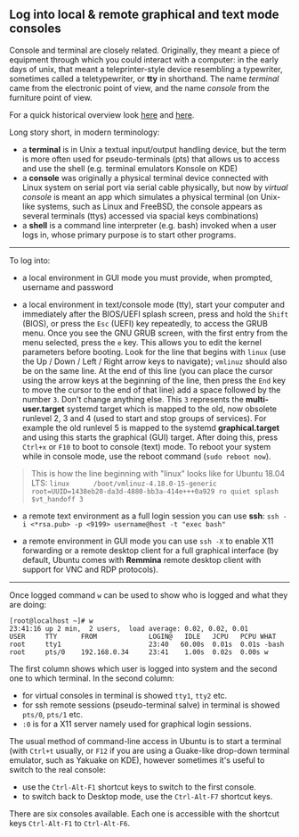 ## Log into local & remote graphical and text mode consoles

Console and terminal are closely related. Originally, they meant a piece of equipment through which you could interact with a computer: in the early days of unix, that meant a teleprinter-style device resembling a typewriter, sometimes called a teletypewriter, or **tty** in shorthand. The name *terminal* came from the electronic point of view, and the name *console* from the furniture point of view. 

For a quick historical overview look [here](https://www.computernetworkingnotes.com/linux-tutorials/linux-virtual-console-and-terminal-explained.html) and [here](https://askubuntu.com/questions/506510/what-is-the-difference-between-terminal-console-shell-and-command-line).

Long story short, in modern terminology:

- a **terminal** is in Unix a textual input/output handling device, but the term is more often used for pseudo-terminals (pts) that allows us to access and use the shell (e.g. terminal emulators Konsole on KDE)
- a **console** was originally a physical terminal device connected with Linux system on serial port via serial cable physically, but now by *virtual console* is meant an app which simulates a physical terminal (on Unix-like systems, such as Linux and FreeBSD, the console appears as several terminals (ttys) accessed via spacial keys combinations)
- a **shell** is a command line interpreter (e.g. bash) invoked when a user logs in, whose primary purpose is to start other programs.

---

To log into:

- a local environment in GUI mode you must provide, when prompted, username and password

- a local environment in text/console mode (tty), start your computer and immediately after the BIOS/UEFI splash screen, press and hold the `Shift` (BIOS), or press the `Esc` (UEFI) key repeatedly, to access the GRUB menu. Once you see the GNU GRUB screen, with the first entry from the menu selected, press the `e` key. This allows you to edit the kernel parameters before booting. Look for the line that begins with `linux` (use the Up / Down / Left / Right arrow keys to navigate); `vmlinuz` should also be on the same line. At the end of this line (you can place the cursor using the arrow keys at the beginning of the line, then press the `End` key to move the cursor to the end of that line) add a space followed by the number `3`. Don't change anything else. This `3` represents the **multi-user.target** systemd target which is mapped to the old, now obsolete runlevel 2, 3 and 4 (used to start and stop groups of services). For example the old runlevel 5 is mapped to the systemd **graphical.target** and using this starts the graphical (GUI) target. After doing this, press `Ctrl+x` or `F10` to boot to console (text) mode. To reboot your system while in console mode, use the reboot command (`sudo reboot now`).

> This is how the line beginning with "linux" looks like for Ubuntu 18.04 LTS:
`linux      /boot/vmlinuz-4.18.0-15-generic root=UUID=1438eb20-da3d-4880-bb3a-414e+++0a929 ro quiet splash $vt_handoff 3`

- a remote text environment as a full login session you can use **ssh**:
`ssh -i <*rsa.pub> -p <9199> username@host -t "exec bash"`

- a remote environment in GUI mode you can use `ssh -X` to enable X11 forwarding or a remote desktop client for a full graphical interface (by default, Ubuntu comes with **Remmina** remote desktop client with support for VNC and RDP protocols).

---

Once logged command `w` can be used to show who is logged and what they are doing:
```
[root@localhost ~]# w
23:41:16 up 2 min,  2 users,  load average: 0.02, 0.02, 0.01
USER     TTY      FROM             LOGIN@   IDLE   JCPU   PCPU WHAT
root     tty1                      23:40   60.00s  0.01s  0.01s -bash
root     pts/0    192.168.0.34     23:41    1.00s  0.02s  0.00s w
```

The first column shows which user is logged into system and the second one to which terminal.
In the second column:
- for virtual consoles in terminal is showed `tty1`, `tty2` etc.
- for ssh remote sessions (pseudo-terminal salve) in terminal is showed `pts/0`, `pts/1` etc.
- `:0` is for a X11 server namely used for graphical login sessions.

The usual method of command-line access in Ubuntu is to start a terminal (with `Ctrl+t` usually, or `F12` if you are using a Guake-like drop-down terminal emulator, such as Yakuake on KDE), however sometimes it's useful to switch to the real console:

- use the `Ctrl-Alt-F1` shortcut keys to switch to the first console.
- to switch back to Desktop mode, use the `Ctrl-Alt-F7` shortcut keys.

There are six consoles available. Each one is accessible with the shortcut keys `Ctrl-Alt-F1` to `Ctrl-Alt-F6`.